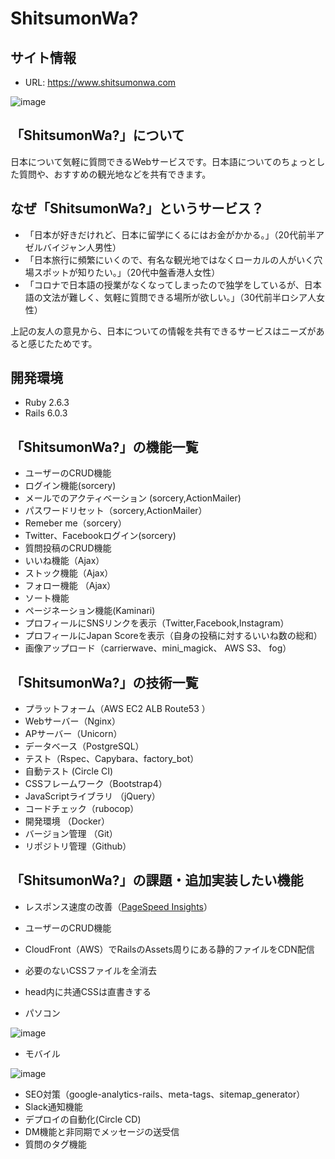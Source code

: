# ShitsumonWa?

## サイト情報

- URL: https://www.shitsumonwa.com
 
![image](https://user-images.githubusercontent.com/61833409/88449166-a4d7dc80-ce7f-11ea-821f-5f130757ed09.png)


## 「ShitsumonWa?」について

日本について気軽に質問できるWebサービスです。日本語についてのちょっとした質問や、おすすめの観光地などを共有できます。

##  なぜ「ShitsumonWa?」というサービス？

- 「日本が好きだけれど、日本に留学にくるにはお金がかかる。」（20代前半アゼルバイジャン人男性）
- 「日本旅行に頻繁にいくので、有名な観光地ではなくローカルの人がいく穴場スポットが知りたい。」（20代中盤香港人女性）
- 「コロナで日本語の授業がなくなってしまったので独学をしているが、日本語の文法が難しく、気軽に質問できる場所が欲しい。」（30代前半ロシア人女性）

上記の友人の意見から、日本についての情報を共有できるサービスはニーズがあると感じたためです。

##  開発環境
-  Ruby 2.6.3
-  Rails 6.0.3

## 「ShitsumonWa?」の機能一覧

-  ユーザーのCRUD機能
-  ログイン機能(sorcery)
-  メールでのアクティベーション (sorcery,ActionMailer)
-  パスワードリセット（sorcery,ActionMailer）
-  Remeber me（sorcery）
-  Twitter、Facebookログイン(sorcery)
-  質問投稿のCRUD機能
-  いいね機能（Ajax）
-  ストック機能（Ajax）
-  フォロー機能 （Ajax）
-  ソート機能
-  ページネーション機能(Kaminari)
-  プロフィールにSNSリンクを表示（Twitter,Facebook,Instagram）
-  プロフィールにJapan Scoreを表示（自身の投稿に対するいいね数の総和）
-  画像アップロード（carrierwave、mini_magick、 AWS S3、 fog）

## 「ShitsumonWa?」の技術一覧

-  プラットフォーム（AWS EC2 ALB Route53 ）
-  Webサーバー（Nginx）
-  APサーバー（Unicorn）
-  データベース（PostgreSQL）
-  テスト（Rspec、Capybara、factory_bot）
-  自動テスト (Circle CI)
-  CSSフレームワーク（Bootstrap4）
-  JavaScriptライブラリ （jQuery）
-  コードチェック（rubocop）
-  開発環境 （Docker）
-  バージョン管理 （Git）
-  リポジトリ管理（Github）

## 「ShitsumonWa?」の課題・追加実装したい機能

-  レスポンス速度の改善（[PageSpeed Insights](https://developers.google.com/speed/pagespeed/insights/?hl=JA&url=https%3A%2F%2Fwww.shitsumonwa.com%2F&tab=mobile)）


  -  ユーザーのCRUD機能
  -  CloudFront（AWS）でRailsのAssets周りにある静的ファイルをCDN配信
  -  必要のないCSSファイルを全消去
  -  head内に共通CSSは直書きする
  
  -  パソコン
  
![image](https://user-images.githubusercontent.com/61833409/88448643-e914ae00-ce7a-11ea-9538-653217df2447.png)

  -  モバイル
  
![image](https://user-images.githubusercontent.com/61833409/88448702-78ba5c80-ce7b-11ea-9323-7c4ab123fcd0.png)

-  SEO対策（google-analytics-rails、meta-tags、sitemap_generator）
-  Slack通知機能
-  デプロイの自動化(Circle CD)
-  DM機能と非同期でメッセージの送受信
-  質問のタグ機能












